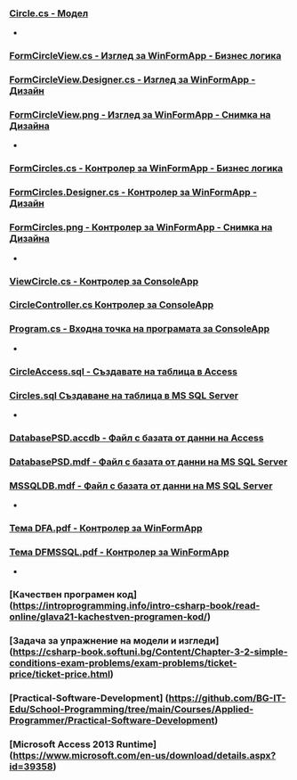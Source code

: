 ### [Circle.cs - Модел](https://github.com/vakovsky/11/blob/main/part1(mvc)/Circle.cs)
-
### [FormCircleView.cs - Изглед за WinFormApp - Бизнес логика](https://github.com/vakovsky/11/blob/main/part1(mvc)/FormCircleView.cs)
### [FormCircleView.Designer.cs - Изглед за WinFormApp - Дизайн](https://github.com/vakovsky/11/blob/main/part1(mvc)/FormCircleView.Designer.cs)
### [FormCircleView.png - Изглед за WinFormApp - Снимка на Дизайна](https://github.com/vakovsky/11/blob/main/part1(mvc)/FormCircleView.png)
-
### [FormCircles.cs - Контролер за WinFormApp - Бизнес логика](https://github.com/vakovsky/11/blob/main/part1(mvc)/FormCircles.cs)
### [FormCircles.Designer.cs - Контролер за WinFormApp - Дизайн](https://github.com/vakovsky/11/blob/main/part1(mvc)/FormCircles.Designer.cs)
### [FormCircles.png - Контролер за WinFormApp - Снимка на Дизайна](https://github.com/vakovsky/11/blob/main/part1(mvc)/FormCircles.png)
-
### [ViewCircle.cs - Контролер за ConsoleApp](https://github.com/vakovsky/11/blob/main/part1(mvc)/ViewCircle.cs)
### [CircleController.cs Контролер за ConsoleApp](https://github.com/vakovsky/11/blob/main/part1(mvc)/CircleController.cs)
### [Program.cs - Входна точка на програмата за ConsoleApp](https://github.com/vakovsky/11/blob/main/part1(mvc)/Program.cs)
-
### [CircleAccess.sql - Създавате на таблица в Access](https://github.com/vakovsky/11/blob/main/part1(mvc)/CircleAccess.sql)
### [Circles.sql Създаване на таблица в MS SQL Server](https://github.com/vakovsky/11/blob/main/part1(mvc)/Circles.sql)
-
### [DatabasePSD.accdb - Файл с базата от данни на Access](https://github.com/vakovsky/11/blob/main/part1(mvc)/DatabasePSD.accdb)
### [DatabasePSD.mdf - Файл с базата от данни на MS SQL Server](https://github.com/vakovsky/11/blob/main/part1(mvc)/DatabasePSD.mdf)
### [MSSQLDB.mdf - Файл с базата от данни на MS SQL Server](https://github.com/vakovsky/11/blob/main/part1(mvc)/MSSQLDB.mdf)
-
### [Тема DFA.pdf - Контролер за WinFormApp](https://github.com/vakovsky/11/blob/main/part1(mvc)/%D0%A2%D0%B5%D0%BC%D0%B0%20DFA.pdf)
### [Тема DFMSSQL.pdf - Контролер за WinFormApp](https://github.com/vakovsky/11/blob/main/part1(mvc)/%D0%A2%D0%B5%D0%BC%D0%B0%20DFMSSQL.pdf)
-

### [Качествен програмен код] (https://introprogramming.info/intro-csharp-book/read-online/glava21-kachestven-programen-kod/)
### [Задача за упражнение на модели и изгледи] (https://csharp-book.softuni.bg/Content/Chapter-3-2-simple-conditions-exam-problems/exam-problems/ticket-price/ticket-price.html)
### [Practical-Software-Development] (https://github.com/BG-IT-Edu/School-Programming/tree/main/Courses/Applied-Programmer/Practical-Software-Development)
### [Microsoft Access 2013 Runtime] (https://www.microsoft.com/en-us/download/details.aspx?id=39358)
